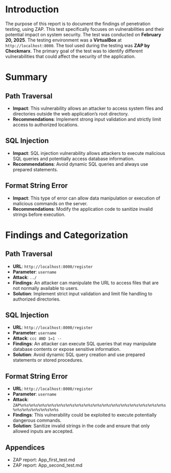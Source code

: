 # Introduction
The purpose of this report is to document the findings of penetration testing, using ZAP. This test specifically focuses on vulnerabilities and their potential impact on system security. The test was conducted on **February 20, 2025**. The testing environment was a **VirtualBox** at `http://localhost:8000`. The tool used during the testing was **ZAP by Checkmarx**. The primary goal of the test was to identify different vulnerabilities that could affect the security of the application.

# Summary
## Path Traversal
- **Impact**: This vulnerability allows an attacker to access system files and directories outside the web application’s root directory.
- **Recommendations**: Implement strong input validation and strictly limit access to authorized locations.

## SQL Injection
- **Impact**: SQL injection vulnerability allows attackers to execute malicious SQL queries and potentially access database information.
- **Recommendations**: Avoid dynamic SQL queries and always use prepared statements.

## Format String Error
- **Impact**: This type of error can allow data manipulation or execution of malicious commands on the server.
- **Recommendations**: Modify the application code to sanitize invalid strings before execution.

# Findings and Categorization
## Path Traversal  
- **URL**: `http://localhost:8000/register`  
- **Parameter**: `username`  
- **Attack**: `../`  
- **Findings**: An attacker can manipulate the URL to access files that are not normally available to users.  
- **Solution**: Implement strict input validation and limit file handling to authorized directories.  

## SQL Injection  
- **URL**: `http://localhost:8000/register`  
- **Parameter**: `username`  
- **Attack**: `ccc AND 1=1 --`  
- **Findings**: An attacker can execute SQL queries that may manipulate database contents or expose sensitive information.  
- **Solution**: Avoid dynamic SQL query creation and use prepared statements or stored procedures.  

## Format String Error  
- **URL**: `http://localhost:8000/register`  
- **Parameter**: `username`  
- **Attack**: `ZAP%n%s%n%s%n%s%n%s%n%s%n%s%n%s%n%s%n%s%n%s%n%s%n%s%n%s%n%s%n%s%n%s%n%s%n%s%n%s%n%s%n%s`  
- **Findings**: This vulnerability could be exploited to execute potentially dangerous commands.  
- **Solution**: Sanitize invalid strings in the code and ensure that only allowed inputs are accepted.
## Appendices
- ZAP report: App_first_test.md
- ZAP report: App_second_test.md
